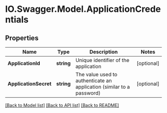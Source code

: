 # IO.Swagger.Model.ApplicationCredentials
## Properties

Name | Type | Description | Notes
------------ | ------------- | ------------- | -------------
**ApplicationId** | **string** | Unique identifier of the application | [optional] 
**ApplicationSecret** | **string** | The value used to authenticate an application (similar to a password) | [optional] 

[[Back to Model list]](../README.md#documentation-for-models) [[Back to API list]](../README.md#documentation-for-api-endpoints) [[Back to README]](../README.md)

